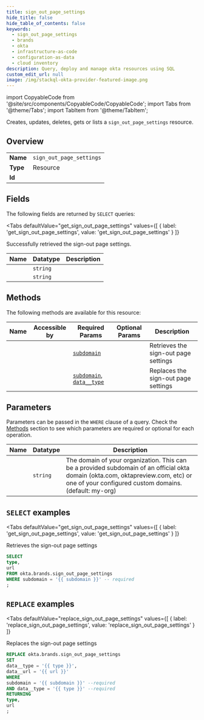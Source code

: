 ```yaml
--- 
title: sign_out_page_settings
hide_title: false
hide_table_of_contents: false
keywords:
  - sign_out_page_settings
  - brands
  - okta
  - infrastructure-as-code
  - configuration-as-data
  - cloud inventory
description: Query, deploy and manage okta resources using SQL
custom_edit_url: null
image: /img/stackql-okta-provider-featured-image.png
---
```


import CopyableCode from '@site/src/components/CopyableCode/CopyableCode';
import Tabs from '@theme/Tabs';
import TabItem from '@theme/TabItem';

Creates, updates, deletes, gets or lists a <code>sign_out_page_settings</code> resource.

## Overview
<table><tbody>
<tr><td><b>Name</b></td><td><code>sign_out_page_settings</code></td></tr>
<tr><td><b>Type</b></td><td>Resource</td></tr>
<tr><td><b>Id</b></td><td><CopyableCode code="okta.brands.sign_out_page_settings" /></td></tr>
</tbody></table>

## Fields

The following fields are returned by `SELECT` queries:

<Tabs
    defaultValue="get_sign_out_page_settings"
    values={[
        { label: 'get_sign_out_page_settings', value: 'get_sign_out_page_settings' }
    ]}
>
<TabItem value="get_sign_out_page_settings">

Successfully retrieved the sign-out page settings.

<table>
<thead>
    <tr>
    <th>Name</th>
    <th>Datatype</th>
    <th>Description</th>
    </tr>
</thead>
<tbody>
<tr>
    <td><CopyableCode code="type" /></td>
    <td><code>string</code></td>
    <td></td>
</tr>
<tr>
    <td><CopyableCode code="url" /></td>
    <td><code>string</code></td>
    <td></td>
</tr>
</tbody>
</table>
</TabItem>
</Tabs>

## Methods

The following methods are available for this resource:

<table>
<thead>
    <tr>
    <th>Name</th>
    <th>Accessible by</th>
    <th>Required Params</th>
    <th>Optional Params</th>
    <th>Description</th>
    </tr>
</thead>
<tbody>
<tr>
    <td><a href="#get_sign_out_page_settings"><CopyableCode code="get_sign_out_page_settings" /></a></td>
    <td><CopyableCode code="select" /></td>
    <td><a href="#parameter-subdomain"><code>subdomain</code></a></td>
    <td></td>
    <td>Retrieves the sign-out page settings</td>
</tr>
<tr>
    <td><a href="#replace_sign_out_page_settings"><CopyableCode code="replace_sign_out_page_settings" /></a></td>
    <td><CopyableCode code="replace" /></td>
    <td><a href="#parameter-subdomain"><code>subdomain</code></a>, <a href="#parameter-data__type"><code>data__type</code></a></td>
    <td></td>
    <td>Replaces the sign-out page settings</td>
</tr>
</tbody>
</table>

## Parameters

Parameters can be passed in the `WHERE` clause of a query. Check the [Methods](#methods) section to see which parameters are required or optional for each operation.

<table>
<thead>
    <tr>
    <th>Name</th>
    <th>Datatype</th>
    <th>Description</th>
    </tr>
</thead>
<tbody>
<tr id="parameter-subdomain">
    <td><CopyableCode code="subdomain" /></td>
    <td><code>string</code></td>
    <td>The domain of your organization. This can be a provided subdomain of an official okta domain (okta.com, oktapreview.com, etc) or one of your configured custom domains. (default: my-org)</td>
</tr>
</tbody>
</table>

## `SELECT` examples

<Tabs
    defaultValue="get_sign_out_page_settings"
    values={[
        { label: 'get_sign_out_page_settings', value: 'get_sign_out_page_settings' }
    ]}
>
<TabItem value="get_sign_out_page_settings">

Retrieves the sign-out page settings

```sql
SELECT
type,
url
FROM okta.brands.sign_out_page_settings
WHERE subdomain = '{{ subdomain }}' -- required
;
```
</TabItem>
</Tabs>


## `REPLACE` examples

<Tabs
    defaultValue="replace_sign_out_page_settings"
    values={[
        { label: 'replace_sign_out_page_settings', value: 'replace_sign_out_page_settings' }
    ]}
>
<TabItem value="replace_sign_out_page_settings">

Replaces the sign-out page settings

```sql
REPLACE okta.brands.sign_out_page_settings
SET 
data__type = '{{ type }}',
data__url = '{{ url }}'
WHERE 
subdomain = '{{ subdomain }}' --required
AND data__type = '{{ type }}' --required
RETURNING
type,
url
;
```
</TabItem>
</Tabs>
